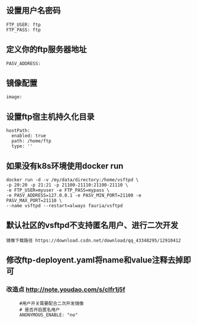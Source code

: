 ## 设置用户名密码
    FTP_USER: ftp
    FTP_PASS: ftp
## 定义你的ftp服务器地址
    PASV_ADDRESS:
## 镜像配置
    image:
## 设置ftp宿主机持久化目录
    hostPath:
      enabled: true
      path: /home/ftp
      type: ''
## 如果没有k8s环境使用docker run
    docker run -d -v /my/data/directory:/home/vsftpd \
    -p 20:20 -p 21:21 -p 21100-21110:21100-21110 \
    -e FTP_USER=myuser -e FTP_PASS=mypass \
    -e PASV_ADDRESS=127.0.0.1 -e PASV_MIN_PORT=21100 -e PASV_MAX_PORT=21110 \
    --name vsftpd --restart=always fauria/vsftpd
## 默认社区的vsftpd不支持匿名用户、进行二次开发
    镜像下载路径 https://download.csdn.net/download/qq_43348295/12910412
    
## 修改ftp-deployent.yaml将name和value注释去掉即可
### 改造点 http://note.youdao.com/s/cIfr1j5f
         #用户开关需要配合二次开发镜像
         # 是否开启匿名用户
         ANONYMOUS_ENABLE: "no"
